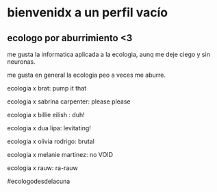 # bienvenidx a un perfil vacío
## ecologo por aburrimiento <3

me gusta la informatica aplicada a la ecologia, aunq me deje ciego y sin neuronas.

me gusta en general la ecologia peo a veces me aburre.

ecologia x brat: pump it that

ecologia x sabrina carpenter: please please

ecologia x billie eilish : duh!

ecologia x dua lipa: levitating!

ecologia x olivia rodrigo: brutal

ecologia x melanie martinez: no VOID

ecologia x rauw: ra-rauw

 #ecologodesdelacuna
 


